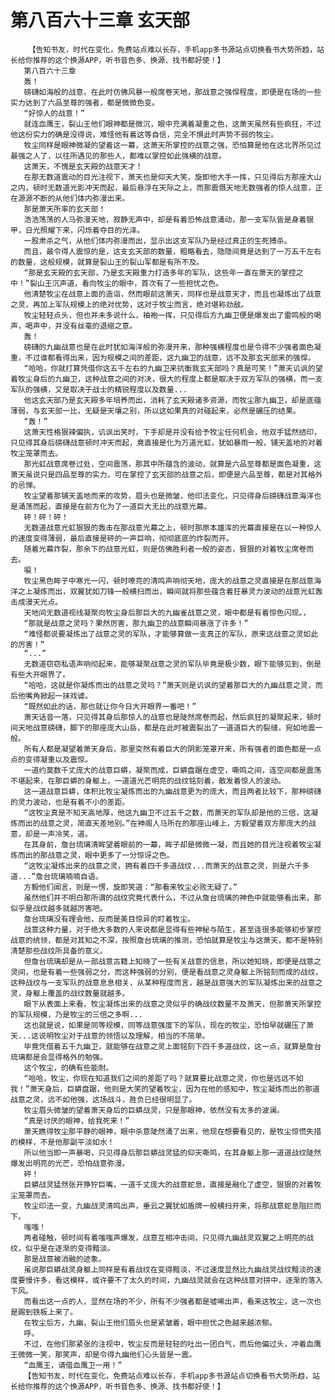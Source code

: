 # 第八百六十三章 玄天部
        【告知书友，时代在变化，免费站点难以长存，手机app多书源站点切换看书大势所趋，站长给你推荐的这个换源APP，听书音色多、换源、找书都好使！】
       第八百六十三章
       轰！
       磅礴如海般的战意，在此时仿佛风暴一般席卷天地，那战意之强悍程度，即便是在场的一些实力达到了六品至尊的强者，都是微微色变。
       “好惊人的战意！”
       就连血鹰王，裂山王他们眼神都是微沉，眼中充满着凝重之色，这萧天虽然有些疯狂，不过他这份实力的确是没得说，难怪他有着这等自信，完全不惧此时声势不弱的牧尘。
       牧尘同样是眼神微凝的望着这一幕，这萧天所掌控的战意之强，恐怕算是他在这北界所见过最强之人了，以往所遇见的那些人，都难以掌控如此强横的战意。
       这萧天，不愧是玄天殿的战意天才！
       在那无数道震动的目光注视下，萧天也是仰天大笑，旋即他大手一挥，只见得后方那座大山之内，顿时无数道光影冲天而起，最后悬浮在天际之上，而那震慑天地无数强者的惊人战意，正在源源不断的从他们体内弥漫出来。
       那是萧天所率的玄天部！
       浩浩荡荡的人马弥漫天地，寂静无声中，却是有着恐怖战意涌动，那一支军队皆是身着银甲，日光照耀下来，闪烁着夺目的光泽。
       一股肃杀之气，从他们体内弥漫而出，显示出这支军队乃是经过真正的生死搏杀。
       而且，最令得人震惊的是，这支玄天部的数量，粗略看去，隐隐间竟是达到了一万五千左右的数量，这般规模，就算是裂山王的裂山军都是有所不及。
       “那是玄天殿的玄天部，乃是玄天殿重力打造多年的军队，这些年一直在萧天的掌控之中！”裂山王沉声道，看向牧尘的眼中，首次有了一些担忧之色。
       他清楚牧尘在战意上面的造诣，然而眼前这萧天，同样也是战意天才，而且也凝炼出了战意之灵，再加上军队规模上的绝对优势，这对于牧尘而言，绝对堪称劲敌。
       牧尘轻轻点头，但也并未多说什么，袖袍一挥，只见得后方九幽卫便是爆发出了雷鸣般的喝声，喝声中，并没有丝毫的退缩之意。
       轰！
       磅礴的九幽战意也是在此时犹如海洋般的弥漫开来，那种强横程度也是令得不少强者面色凝重，不过谁都看得出来，因为规模之间的差距，这九幽卫的战意，远不及那玄天部来的强悍。
       “哈哈，你就打算凭借你这五千左右的九幽卫来抗衡我玄天部吗？真是可笑！”萧天讥讽的望着牧尘身后的九幽卫，这种战意之间的对决，很大的程度上都是取决于双方军队的强横，而一支军队的强横，又是取决于战士的精锐程度以及数量...
       他这玄天部乃是玄天殿多年培养而出，消耗了玄天殿诸多资源，而牧尘那九幽卫，却是底蕴薄弱，与玄天部一比，无疑是天壤之别，所以这如果真的对碰起来，必然是碾压的结果。
       “轰！”
       这萧天性格狠辣偏执，讥讽出笑时，下手却是并没有给予牧尘任何机会，他双手猛然结印，只见得其身后磅礴战意顿时冲天而起，竟直接是化为万道光虹，犹如暴雨一般，铺天盖地的对着牧尘笼罩而去。
       那光虹战意席卷过处，空间震荡，那其中所蕴含的波动，就算是六品至尊都是面色凝重，这萧天虽说只是四品至尊的实力，可在掌控了玄天部的战意之后，即便是六品至尊，都是对其格外的忌惮。
       牧尘望着那铺天盖地而来的攻势，眉头也是微皱，他印法变化，只见得身后磅礴战意海洋也是涌荡而起，直接是在前方化为了一道巨大无比的战意光幕。
       砰！砰！砰！
       无数道战意光虹狠狠的轰击在那战意光幕之上，顿时那原本雄浑的光幕直接是在以一种惊人的速度变得薄弱，最后直接是砰的一声巨响，彻彻底底的炸裂而开。
       随着光幕炸裂，那余下的战意光虹，则是仿佛胜利者一般的姿态，狠狠的对着牧尘席卷而去。
       唳！
       牧尘黑色眸子中寒光一闪，顿时嘹亮的清鸣声响彻天地，庞大的战意之灵直接是在那战意海洋之上凝炼而出，双翼犹如刀锋一般横扫而出，瞬间就将那些蕴含着狂暴灵力波动的战意光虹轰击成漫天光点。
       天地间无数道视线凝聚向牧尘身后那巨大的九幽雀战意之灵，眼中都是有着惊色闪现。，
       “那就是战意之灵吗？果然厉害，那九幽卫的战意瞬间暴涨了许多！”
       “难怪都说要凝炼出了战意之灵的军队，才能够算做一支真正的军队，原来这战意之灵如此的厉害！”
       “...”
       无数道窃窃私语声响彻起来，能够凝聚战意之灵的军队毕竟是极少数，眼下能够见到，倒是有些大开眼界了。
       “哈哈，这就是你凝炼而出的战意之灵吗？”萧天则是讥讽的望着那巨大的九幽战意之灵，而后他嘴角掀起一抹戏谑。
       “既然如此的话，那也就让你今日大开眼界一番吧！”
       萧天话音一落，只见得其身后那惊人的战意也是陡然席卷而起，然后疯狂的凝聚起来，顿时间天地战意磅礴，脚下的那座庞大山岳，都是在此时被震裂出了一道道巨大的裂缝，宛如地震一般。
       所有人都是凝望着萧天身后，那里突然有着巨大的阴影笼罩开来，所有强者的面色都是一点点的变得凝重以及震惊。
       一道约莫数千丈庞大的战意巨蟒，凝聚而成，巨蟒盘踞在虚空，嘶鸣之间，连空间都是震荡不堪起来，在那巨蟒的身躯上，一道道光芒明亮的战纹铭刻着，散发着惊人的波动。
       这一道战意巨蟒，体积比牧尘凝炼而出的九幽战意更为的庞大，而且两者比较下，那种磅礴的灵力波动，也是有着不小的差距。
       “这牧尘真是不知天高地厚，他这九幽卫不过五千之数，而萧天的军队却是他的三倍，这凝炼而出的战意之灵，简直天差地别。”在神阁人马所在的那座山峰上，方毅望着双方那庞大的战意，却是一声冷笑，道。
       在其身前，詹台琉璃清眸望着眼前的一幕，眸子却是微微一凝，而且她的目光注视着牧尘凝炼而出的那战意之灵，眼中更多了一分惊讶之色。
       “这牧尘凝炼出来的战意之灵，拥有着四千多道战纹...而萧天的战意之灵，则是六千多道...”詹台琉璃喃喃自语。
       方毅他们闻言，则是一愣，旋即笑道：“那看来牧尘必败无疑了。”
       虽然他们并不明白那所谓的战纹究竟代表什么，不过从詹台琉璃的神色中就能够看出来，那似乎是战纹越多就越厉害吧。
       詹台琉璃没有理会他，反而是美目惊异的盯着牧尘。
       战意这种力量，对于绝大多数的人来说都是显得有些神秘与陌生，甚至连很多能够初步掌控战意的统领，都是对其知之不深，按照詹台琉璃的推测，恐怕就算是牧尘与这萧天，都不是特别清楚那些战纹所具备的意义。
       但詹台琉璃却是从一部战意古籍上知晓了一些有关战意的信息，所以她知晓，即便是战意之灵间，也是有着一些强弱之分，而这种强弱的分别，便是看战意之灵身躯上所铭刻而成的战纹，这种战纹与一支军队的战意息息相关，从某种程度而言，越是战意强大的军队凝炼出来的战意之灵，身躯上覆盖的战纹数量就越多。
       眼下从表面上来看，牧尘凝炼出来的战意之灵似乎的确战纹数量不及萧天，但那萧天所掌控的军队规模，乃是牧尘的三倍之多啊...
       这也就是说，如果是同等规模，同等战意强度下的军队，现在的牧尘，恐怕早就碾压了萧天...这说明牧尘对于战意的领悟以及理解，相当的不简单。
       毕竟凭借着五千九幽卫，就能够在战意之灵上面铭刻下四千多道战纹，这一点，就算是詹台琉璃都是会显得格外的勉强。
       这个牧尘，的确有些能耐。
       “哈哈，牧尘，你现在知道我们之间的差距了吗？就算要比战意之灵，你也是远远不如我！”萧天身后，巨蟒盘踞，他则是大笑的望着牧尘，因为在他的感知中，牧尘凝炼而出的那道战意之灵，远不如他强，这场战斗，胜负已经很明显了。
       牧尘眉头微皱的望着萧天身后的巨蟒战灵，只是那眼神，依然没有太多的波澜。
       “真是讨厌的眼神，给我死来！”
       萧天瞧得牧尘那平静的眼神，眼中杀意陡然涌了出来，他现在想要看见的，是牧尘惊慌失措的模样，不是他那副平淡如水！
       所以他当即一声暴喝，只见得身后那巨蟒战灵猛的仰天嘶鸣，在其身躯上那一道道战纹陡然爆发出明亮的光芒，恐怕战意弥漫。
       砰！
       巨蟒战灵猛然张开狰狞巨嘴，一道千丈庞大的战意蛇息，直接是融化了虚空，狠狠的对着牧尘笼罩而去。
       牧尘印法一变，九幽战灵清鸣出声，垂云之翼犹如盾牌一般横扫开来，将那战意蛇息阻拦而下。
       嗤嗤！
       两者碰触，顿时间有着嗤嗤声爆发，战意互相冲击间，只见得九幽战灵双翼之上明亮的战纹，似乎是在逐渐的变得黯淡。
       那是战意被消融的迹象。
       虽说那巨蟒战灵身躯上同样是有着战纹在变得黯淡，不过速度显然比九幽战灵战纹黯淡的速度要慢许多，看这模样，或许要不了太久的时间，九幽战灵就会在这种战意对拼中，逐渐的落入下风。
       而看出这一点的人，显然在场的不少，所有不少强者都是嘘唏出声，看来这牧尘，这一次也是踢到铁板上来了。
       在牧尘后方，九幽，裂山王他们眉头也是紧皱着，眼中担忧之色越来越浓郁。
       呼。
       不过，在他们那紧张的注视中，牧尘反而是轻轻的吐出一团白气，而后他偏过头，冲着血鹰王微微一笑，那笑声，却是令得九幽他们心头皆是一震。
       “血鹰王，请借血鹰卫一用！”
       【告知书友，时代在变化，免费站点难以长存，手机app多书源站点切换看书大势所趋，站长给你推荐的这个换源APP，听书音色多、换源、找书都好使！】